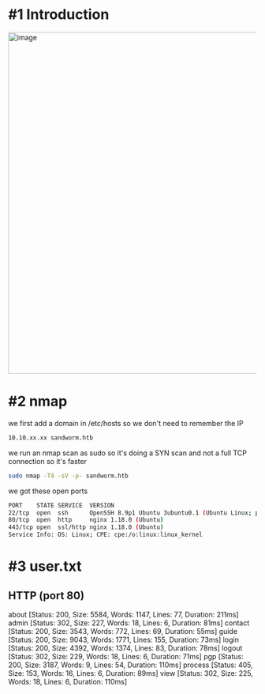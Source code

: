# #1 Introduction
<img width="691" alt="image" src="https://github.com/Mate0r/app.hackthebock.com/assets/94843357/17b93d9f-213a-43e4-8df5-45d166672edb">

# #2 nmap

we first add a domain in /etc/hosts so we don't need to remember the IP
```bash
10.10.xx.xx sandworm.htb
```

we run an nmap scan as sudo so it's doing a SYN scan and not a full TCP connection so it's faster

```bash
sudo nmap -T4 -sV -p- sandworm.htb
```

we got these open ports
```bash
PORT    STATE SERVICE  VERSION
22/tcp  open  ssh      OpenSSH 8.9p1 Ubuntu 3ubuntu0.1 (Ubuntu Linux; protocol 2.0)
80/tcp  open  http     nginx 1.18.0 (Ubuntu)
443/tcp open  ssl/http nginx 1.18.0 (Ubuntu)
Service Info: OS: Linux; CPE: cpe:/o:linux:linux_kernel
```

# #3 user.txt

## HTTP (port 80)


about                   [Status: 200, Size: 5584, Words: 1147, Lines: 77, Duration: 211ms]
admin                   [Status: 302, Size: 227, Words: 18, Lines: 6, Duration: 81ms]
contact                 [Status: 200, Size: 3543, Words: 772, Lines: 69, Duration: 55ms]
guide                   [Status: 200, Size: 9043, Words: 1771, Lines: 155, Duration: 73ms]
login                   [Status: 200, Size: 4392, Words: 1374, Lines: 83, Duration: 78ms]
logout                  [Status: 302, Size: 229, Words: 18, Lines: 6, Duration: 71ms]
pgp                     [Status: 200, Size: 3187, Words: 9, Lines: 54, Duration: 110ms]
process                 [Status: 405, Size: 153, Words: 16, Lines: 6, Duration: 89ms]
view                    [Status: 302, Size: 225, Words: 18, Lines: 6, Duration: 110ms]

